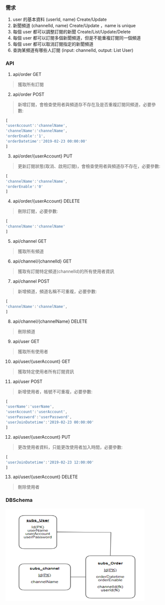 ### 需求
 1) user 的基本資料 (userId, name) Create/Update
 2) 新聞頻道 (channelId, name) Create/Update ，name is unique
 3) 每個 user 都可以調整訂閱的新聞 Create/List/Update/Delete
 4) 每個 user 都可以訂閱多個新聞頻道，但是不能重複訂閱同一個頻道
 5) 每個 user 都可以取消訂閱指定的新聞頻道
 6) 查詢某頻道有哪些人訂閱 (input: channelId, output: List User)


### API

1) api/order GET
> 獲取所有訂閱

2) api/order POST
> 新增訂閱，會檢查使用者與頻道存不存在及是否重複訂閱同頻道，必要參數:

```javascript
[
'userAccount':'channelName',
'channelName':'channelName',
'orderEnable':'1',
'orderDatetime':'2019-02-23 00:00:00'
]
```
3) api/order/{userAccount} PUT
> 更新訂閱狀態(取消、啟用訂閱)，會檢查使用者與頻道存不存在，必要參數:

```javascript
[
'channelName':'channelName',
'orderEnable':'0'
]
```

4) api/order/{userAccount} DELETE
> 刪除訂閱，必要參數:

```javascript
[
'channelName':'channelName'
]
```

5) api/channel GET
> 獲取所有頻道

6) api/channel/{channelId} GET
> 獲取有訂閱特定頻道(channelId)的所有使用者資訊

7) api/channel POST
> 新增頻道，頻道名稱不可重複，必要參數:

```javascript
[
'channelName':'channelName',
]

```
8) api/channel/{channelName} DELETE
> 刪除頻道

9) api/user GET
> 獲取所有使用者

10) api/user/{userAccount} GET
> 獲取特定使用者所有訂閱資訊

11) api/user POST
> 新增使用者，帳號不可重複，必要參數:

```javascript
[
'userName':'userName',
'userAccount':'userAccount',
'userPassword':'userPassword',
'userJoinDatetime':'2019-02-23 00:00:00'
]

```
12) api/user/{userAccount} PUT
> 更改使用者資料，只能更改使用者加入時間，必要參數:

```javascript
[
'userJoinDatetime':'2019-02-23 12:00:00'
]

```

13) api/user/{userAccount} DELETE
> 刪除使用者

### DBSchema

<img src="DBSchema.png" alt="DBSchema" height="300" width="450">



